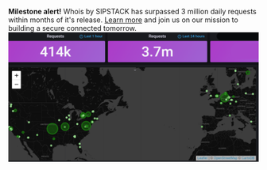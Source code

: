 **Milestone alert!** Whois by SIPSTACK has surpassed 3 million daily requests within months of it's release. [Learn more](https://www.sipstack.com/products/whois) and join us on our mission to building a secure connected tomorrow.  
![edited-whois-image](./edited-whois-image.png)
